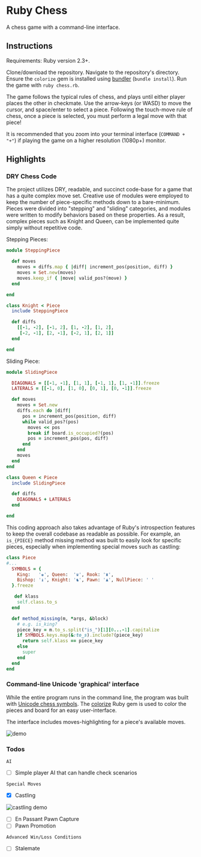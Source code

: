 # Ruby Chess

A chess game with a command-line interface.

## Instructions

Requirements: Ruby version 2.3+.

Clone/download the repository. Navigate to the repository's directory. Ensure the `colorize` gem is installed using [bundler](https://bundler.io/) (`bundle install`). Run the game with `ruby chess.rb`.

The game follows the typical rules of chess, and plays until either player places the other in checkmate. Use the arrow-keys (or WASD) to move the cursor, and space/enter to select a piece. Following the touch-move rule of chess, once a piece is selected, you must perform a legal move with that piece!

It is recommended that you zoom into your terminal interface (`COMMAND + "+"`) if playing the game on a higher resolution (1080p+) monitor.

## Highlights

### DRY Chess Code

The project utilizes DRY, readable, and succinct code-base for a game that has a quite complex move set. Creative use of modules were employed to keep the number of piece-specific methods down to a bare-minimum. Pieces were divided into "stepping" and "sliding" categories, and modules were written to modify behaviors based on these properties. As a result, complex pieces such as Knight and Queen, can be implemented quite simply without repetitive code.

Stepping Pieces:

```Ruby
module SteppingPiece

  def moves
    moves = diffs.map { |diff| increment_pos(position, diff) }
    moves = Set.new(moves)
    moves.keep_if { |move| valid_pos?(move) }
  end

end

class Knight < Piece
  include SteppingPiece

  def diffs
    [[-1, -2], [-1, 2], [1, -2], [1, 2],
     [-2, -1], [2, -1], [-2, 1], [2, 1]]
  end

end
```

Sliding Piece:
```Ruby
module SlidingPiece

  DIAGONALS = [[-1, -1], [1, 1], [-1, 1], [1, -1]].freeze
  LATERALS = [[-1, 0], [1, 0], [0, 1], [0, -1]].freeze

  def moves
    moves = Set.new
    diffs.each do |diff|
      pos = increment_pos(position, diff)
      while valid_pos?(pos)
        moves << pos
        break if board.is_occupied?(pos)
        pos = increment_pos(pos, diff)
      end
    end
    moves
  end
end

class Queen < Piece
  include SlidingPiece

  def diffs
    DIAGONALS + LATERALS
  end

end

```

This coding approach also takes advantage of Ruby's introspection features to keep the overall codebase as readable as possible. For example, an `is_{PIECE}` method missing method was built to easily look for specific pieces, especially when implementing special moves such as castling:

```Ruby
class Piece
#...
  SYMBOLS = {
    King:   '♚', Queen:  '♛', Rook: '♜',
    Bishop: '♝', Knight: '♞', Pawn: '♟', NullPiece: ' '
  }.freeze

   def klass
    self.class.to_s
  end

  def method_missing(m, *args, &block)
    # e.g. is_king?
    piece_key = m.to_s.split("is_")[1][0...-1].capitalize
    if SYMBOLS.keys.map(&:to_s).include?(piece_key)
      return self.klass == piece_key
    else
      super
    end
  end
end
```

### Command-line Unicode 'graphical' interface

While the entire program runs in the command line, the program was built with [Unicode chess symbols](https://en.wikipedia.org/wiki/Chess_symbols_in_Unicode). The [colorize](https://github.com/fazibear/colorize) Ruby gem is used to color the pieces and board for an easy user-interface.

The interface includes moves-highlighting for a piece's available moves.

![demo](https://github.com/etgrieco/ruby-chess/blob/master/docs/demo.gif?raw=true)

### Todos
`AI`
- [ ] Simple player AI that can handle check scenarios

`Special Moves`
- [x] Castling

![castling demo](https://github.com/etgrieco/ruby-chess/blob/master/docs/castling-demo.gif?raw=true)

- [ ] En Passant Pawn Capture
- [ ] Pawn Promotion

`Advanced Win/Loss Conditions`
- [ ] Stalemate
